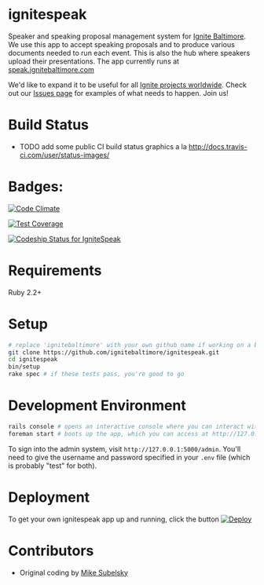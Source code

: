 ignitespeak
===========

Speaker and speaking proposal management system for [Ignite Baltimore](http://www.ignitebaltimore.com/). We use this app to accept speaking proposals and to produce various documents needed to run each event. This is also the hub where speakers upload their presentations. The app currently runs at [speak.ignitebaltimore.com](http://speak.ignitebaltimore.com/)

We'd like to expand it to be useful for all [Ignite projects worldwide](http://igniteshow.com/). Check out our [Issues page](https://github.com/ignitebaltimore/ignitespeak/issues) for examples of what needs to happen. Join us!

Build Status
============
* TODO add some public CI build status graphics a la http://docs.travis-ci.com/user/status-images/

Badges:
=======
[![Code Climate](https://codeclimate.com/github/trendwithin/ignitespeak/badges/gpa.svg)](https://codeclimate.com/github/trendwithin/ignitespeak)

[![Test Coverage](https://codeclimate.com/github/trendwithin/ignitespeak/badges/coverage.svg)](https://codeclimate.com/github/trendwithin/ignitespeak/coverage)

[ ![Codeship Status for IgniteSpeak](https://codeship.com/projects/45ea7ba0-3359-0133-3797-32e25a7c007a/status?branch=master)](https://codeship.com/projects/100184)

Requirements
============
Ruby 2.2+

Setup
=====
```bash
# replace 'ignitebaltimore' with your own github name if working on a branch
git clone https://github.com/ignitebaltimore/ignitespeak.git
cd ignitespeak
bin/setup
rake spec # if these tests pass, you're good to go
```

Development Environment
=======================
```bash
rails console # opens an interactive console where you can interact with the Proposal model
foreman start # boots up the app, which you can access at http://127.0.0.1:5000/
```
To sign into the admin system, visit `http://127.0.0.1:5000/admin`. You'll need to give the username and password
specified in your `.env` file (which is probably "test" for both).

Deployment
==========
To get your own ignitespeak app up and running, click the button
[![Deploy](https://www.herokucdn.com/deploy/button.png)](https://heroku.com/deploy)


Contributors
============
* Original coding by [Mike Subelsky](http://www.subelsky.com/)
